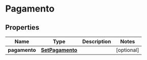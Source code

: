 
# Pagamento

## Properties
Name | Type | Description | Notes
------------ | ------------- | ------------- | -------------
**pagamento** | [**SetPagamento**](SetPagamento.md) |  |  [optional]



